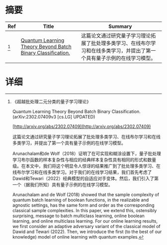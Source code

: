 # 摘要

| Ref | Title | Summary |
| --- | --- | --- |
| [^1] | [Quantum Learning Theory Beyond Batch Binary Classification.](http://arxiv.org/abs/2302.07409) | 这篇论文通过研究量子学习理论拓展了批处理多类学习、在线布尔学习和在线多类学习，并提出了第一个具有量子示例的在线学习模型。 |

# 详细

[^1]: 《超越批处理二元分类的量子学习理论》

    Quantum Learning Theory Beyond Batch Binary Classification. (arXiv:2302.07409v3 [cs.LG] UPDATED)

    [http://arxiv.org/abs/2302.07409](http://arxiv.org/abs/2302.07409)

    这篇论文通过研究量子学习理论拓展了批处理多类学习、在线布尔学习和在线多类学习，并提出了第一个具有量子示例的在线学习模型。

    

    Arunachalam和de Wolf（2018）证明了在可实现和糊涂设置下，量子批处理学习布尔函数的样本复杂性与相应的经典样本复杂性具有相同的形式和数量级。在本文中，我们将这个明显令人惊讶的结果推广到了批处理多类学习、在线布尔学习和在线多类学习。对于我们的在线学习结果，我们首先考虑了Dawid和Tewari（2022）经典模型的自适应对手变体。然后，我们引入了第一个（据我们所知）具有量子示例的在线学习模型。

    Arunachalam and de Wolf (2018) showed that the sample complexity of quantum batch learning of boolean functions, in the realizable and agnostic settings, has the same form and order as the corresponding classical sample complexities. In this paper, we extend this, ostensibly surprising, message to batch multiclass learning, online boolean learning, and online multiclass learning. For our online learning results, we first consider an adaptive adversary variant of the classical model of Dawid and Tewari (2022). Then, we introduce the first (to the best of our knowledge) model of online learning with quantum examples.
    

